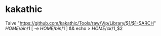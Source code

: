 # kakathic
Taive "https://github.com/kakathic/Tools/raw/Vip/Library/$1/$1-$ARCH" $HOME/bin/$1
[ -e $HOME/bin/$1 ] && echo > $HOME/ck/$1_$2

